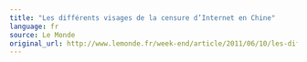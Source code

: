 ```yaml
---
title: "Les différents visages de la censure d’Internet en Chine"
language: fr
source: Le Monde
original_url: http://www.lemonde.fr/week-end/article/2011/06/10/les-differents-visages-de-la-censure-d-internet-en-chine_1534205_1477893.html
---
```

